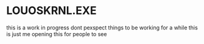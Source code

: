 # LOUOSKRNL.EXE
this is a work in progress dont 
pexspect things to 
be working for a while this is 
just me opening this for 
people to see
